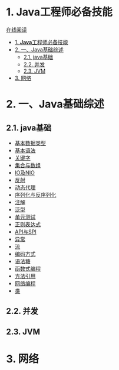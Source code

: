 # 1. **Java**工程师必备技能
[在线阅读](<https://codefool0307.github.io/Javastudyer/#/>)



<!-- TOC -->

- [1. **Java**工程师必备技能](#1-java%e5%b7%a5%e7%a8%8b%e5%b8%88%e5%bf%85%e5%a4%87%e6%8a%80%e8%83%bd)
- [2. 一、Java基础综述](#2-%e4%b8%80java%e5%9f%ba%e7%a1%80%e7%bb%bc%e8%bf%b0)
  - [2.1. java基础](#21-java%e5%9f%ba%e7%a1%80)
  - [2.2. 并发](#22-%e5%b9%b6%e5%8f%91)
  - [2.3. JVM](#23-jvm)
- [3. 网络](#3-%e7%bd%91%e7%bb%9c)

<!-- /TOC -->

# 2. 一、Java基础综述
## 2.1. java基础
  - [基本数据类型](/docs/1.basics/1.java-basic/1-shujuleixing.md)<br>
  - [基本语法](/docs/1.basics/1.java-basic/2-basicyufa.md)<br>
  - [关键字]()<br>
  - [集合与数组]()<br>
  - [IO及NIO]()<br>
  - [反射]()<br>
  - [动态代理]()<br>
  - [序列化与反序列化]()<br>
  - [注解]()<br>
  - [泛型]()<br>
  - [单元测试]()<br>
  - [正则表达式]()<br>
  - [API与SPI]()<br>
  - [异常]()<br>
  - [流]()<br>
  - [编码方式]()<br>
  - [语法糖]()<br>
  - [函数式编程]()<br>
  - [方法引用]()<br>
  - [网络编程]()<br>
  - [类]()<br>
## 2.2. 并发
## 2.3. JVM 
# 3. 网络


